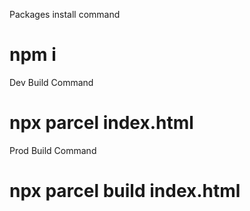 Packages install command
# npm i

Dev Build Command
# npx parcel index.html

Prod Build Command
# npx parcel build index.html